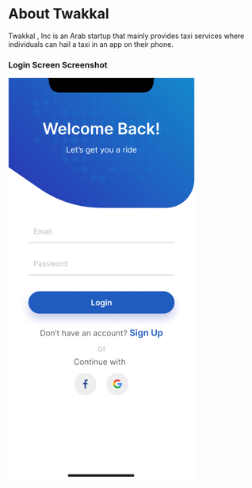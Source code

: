 # About Twakkal
Twakkal , Inc is an Arab startup that mainly provides taxi services where individuals can hail a taxi in an app on their phone. 

### Login Screen Screenshot
![Login Screen Screenshot](./screenshots/2_Sign_Up_Screens/2.4_Login.jpg?raw=true "Title")


